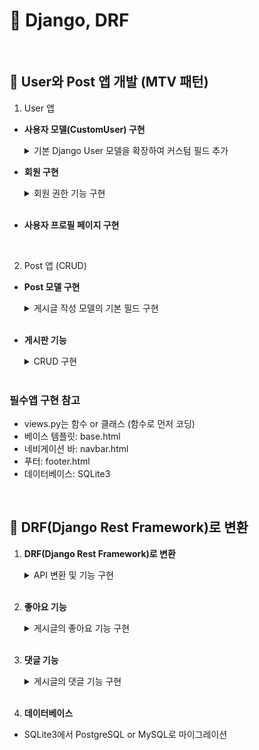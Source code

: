 # 📰 Django, DRF
</br>

## 📱 User와 Post 앱 개발 (MTV 패턴)

1. User 앱
- **사용자 모델(CustomUser) 구현**
    <details>
    <summary>기본 Django User 모델을 확장하여 커스텀 필드 추가</summary>
    <div markdown="1">

    - 프로필 이미지
    - 소개글

    </div>
    </details>

- **회원 구현**

    <details>
    <summary>회원 권한 기능 구현</summary>
    <div markdown="1">

    - 회원가입 (`signup`)
    - 로그인 (`login`)
    - 로그아웃 (`logout`)

    </div>
    </details>
    </br>

- **사용자 프로필 페이지 구현**
 
 </br>

2. Post 앱 (CRUD)
- **Post 모델 구현**

    <details>
    <summary>게시글 작성 모델의 기본 필드 구현</summary>
    <div markdown="1">

    - 제목
    - 내용
    - 작성자
    - 작성일
    - 수정일

    </div>
    </details>
    </br>

- **게시판 기능**

    <details>
    <summary>CRUD 구현</summary>
    <div markdown="1">

    - Read-List: 게시글 목록 보기 (`post_list`)
    - Read-Detail: 게시글 상세 보기 (`post_detail`)
    - Create: 게시글 작성 기능 (`post_create`)
    - Update: 게시글 수정 기능 (`post_update`)
    - Delete: 게시글 삭제 기능 (`post_delete`)

    </div>
    </details>
    </br>

### 필수앱 구현 참고
- views.py는 함수 or 클래스 (함수로 먼저 코딩)
- 베이스 템플릿: base.html
- 네비게이션 바: navbar.html
- 푸터: footer.html
- 데이터베이스: SQLite3
</br>


## 📜 DRF(Django Rest Framework)로 변환

1. **DRF(Django Rest Framework)로 변환**

    <details>
    <summary>API 변환 및 기능 구현</summary>
    <div markdown="1">

    - User와 Post 앱을 API로 변환
    - Serializer 구현
        -`UserSerialize`, `PostSerializer`
    - APIView 사용하여 CRUD 기능 구현
    - URL 설정 및 라우팅

    </div>
    </details>
    </br>

2. **좋아요 기능**

    <details>
    <summary>게시글의 좋아요 기능 구현</summary>
    <div markdown="1">

    - Post 모델에 좋아요 필드 추가
    - 좋아요 개수 표시

    </div>
    </details>
    </br>

3. **댓글 기능**

    <details>
    <summary>게시글의 댓글 기능 구현</summary>
    <div markdown="1">

    - Comment 모델 구현
    - 댓글 기능 (작성, 수정, 삭제)
    - 게시글 상세 페이지에 댓글 목록 표시

    </div>
    </details>
    </br>   

4. **데이터베이스**
- SQLite3에서 PostgreSQL or MySQL로 마이그레이션
   
